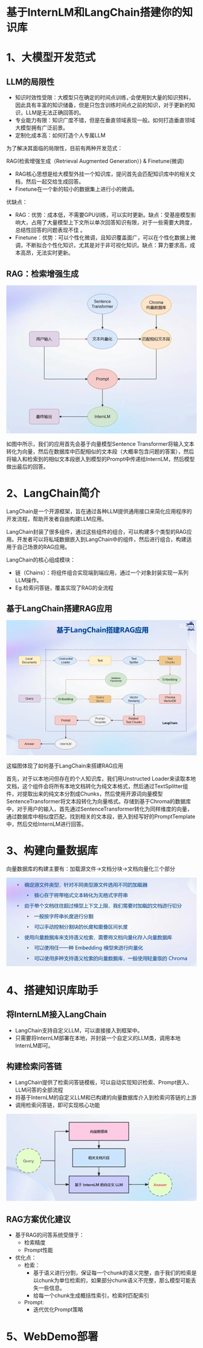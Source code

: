 # 基于InternLM和LangChain搭建你的知识库

# 1、大模型开发范式

## LLM的局限性

- 知识时效性受限：大模型只在确定的时间点训练，·会使用到大量的知识预料，因此具有丰富的知识储备，但是只包含训练时间点之前的知识，对于更新的知识，LLM是无法正确回答的。
- 专业能力有限：知识广度不错，但是在垂直领域表现一般。如何打造垂直领域大模型拥有广泛前景。
- 定制化成本高：如何打造个人专属LLM

为了解决其面临的局限性，目前有两种开发范式：

RAG(检索增强生成（Retrieval Augmented Generation）) & Finetune(微调)

- RAG核心思想是给大模型外挂一个知识库，提问首先会匹配知识库中的相关文档，然后一起交给生成回答。
- Finetune在一个新的较小的数据集上进行小的微调。

优缺点：

- RAG：优势：成本低，不需要GPU训练，可以实时更新。缺点：受基座模型影响大，占用了大量模型上下文所以单次回答知识有限，对于一些需要大跨度，总结性回答的问题表现不佳 。
- Finetune：优势：可以个性化微调，且知识覆盖面广，可以在个性化数据上微调，不断拟合个性化知识，尤其是对于非可视化知识。缺点：算力要求高，成本高昂，无法实时更新。

## RAG：检索增强生成

![1704731208057](image/Chapter3/1704731208057.png)

如图中所示，我们的应用首先会基于向量模型Sentence Transformer将输入文本转化为向量，然后在数据库中匹配相似的文本段（大概率包含问题的答案），然后将输入和检索到的相似文本段嵌入到模型的Prompt中传递给InternLM，然后模型做出最后的回答。

# 2、LangChain简介

LangChain是一个开源框架，旨在通过各种LLM提供通用接口来简化应用程序的开发流程，帮助开发者自由构建LLM应用。

LangChain封装了很多组件，通过这些组件的组合，可以构建多个类型的RAG应用。开发者可以将私域数据嵌入到LangChain中的组件，然后进行组合，构建适用于自己场景的RAG应用。

LangChain的核心组成模块：

- 链（Chains）：将组件组合实现端到端应用，通过一个对象封装实现一系列LLM操作。
- Eg.检索问答链，覆盖实现了RAG的全流程

## 基于LangChain搭建RAG应用

![1704732006360](image/Chapter3/1704732006360.png)

这幅图体现了如何基于LangChain来搭建RAG应用

首先，对于以本地问但存在的个人知识库，我们用Unstructed Loader来读取本地文档，这个组件会将所有本地文档转化为纯文本格式，然后通过TextSplitter组件，对提取出来的纯文本分割成Chunks，然后使用开源词向量模型SentenceTransformer将文本段转化为向量格式。存储到基于Chroma的数据库中，对于用户的输入，首先通过SentenceTransformer转化为同样维度的向量，通过数据库中相似度匹配，找到相关的文本段，嵌入到经写好的PromptTemplate中，然后交给InternLM进行回答。

# 3、构建向量数据库

向量数据库的构建主要有：加载源文件->文档分块->文档向量化三个部分

![1704812828611](image/Chapter3/1704812828611.png)

# 4、搭建知识库助手

## 将InternLM接入LangChain

- LangChain支持自定义LLM，可以直接接入到框架中。
- 只需要将InternLM部署在本地，并封装一个自定义的LLM类，调用本地InternLM即可。

## 构建检索问答链

- LangChain提供了检索问答链模板，可以自动实现知识检索、Prompt嵌入、LLM问答的全部流程
- 将基于InternLM的自定义LLM和已构建的向量数据库介入到检索问答链的上游
- 调用检索问答链，即可实现核心功能

![1704813146923](image/Chapter3/1704813146923.png)

## RAG方案优化建议

- 基于RAG的问答系统受限于：
  - 检索精度
  - Prompt性能
- 优化点：
  - 检索：
    - 基于语义进行分割，保证每一个chunk的语义完整，由于我们的检索是以chunk为单位检索的，如果部分chunk语义不完整，那么模型可能丢失一些信息。
    - 给每一个chunk生成概括性索引，检索时匹配索引
  - Prompt:
    - 迭代优化Prompt策略

# 5、WebDemo部署
